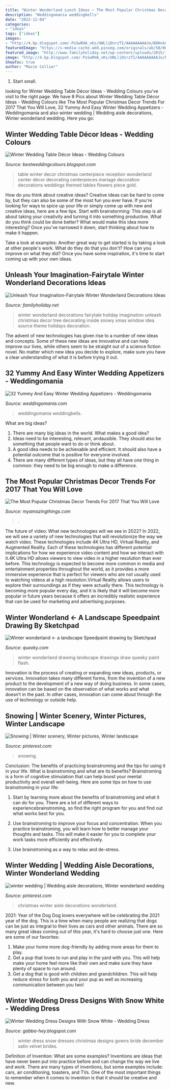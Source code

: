```yaml
---
title: "Winter Wonderland Lunch Ideas ~ The Most Popular Christmas Decor Trends For 2017 That You Will Love"
description: "Weddingomania weddingbells"
date: "2022-12-04"
categories:
- "ideas"
tags: ["ideas"]
images:
- "http://4.bp.blogspot.com/-PsSwRHA_vKs/UWLliDnrzTI/AAAAAAAAAJo/B8HxknHjKcQ/s640/winter-wedding-table-decor-ideas-11.jpg"
featuredImage: "https://s-media-cache-ak0.pinimg.com/originals/ab/58/06/ab5806a58056637cbe8f2d1f823d1dfc.jpg"
featured_image: "http://www.familyholiday.net/wp-content/uploads/2015/10/Fairytale-Winter-Wonderland-Decorations-Ideas-14.jpg"
image: "http://4.bp.blogspot.com/-PsSwRHA_vKs/UWLliDnrzTI/AAAAAAAAAJo/B8HxknHjKcQ/s640/winter-wedding-table-decor-ideas-11.jpg"
ShowToc: true
author: "Mazie Collier"
---
```



1. Start small.

	

		
looking for Winter Wedding Table Décor Ideas - Wedding Colours you've visit to the right page. We have 8 Pics about Winter Wedding Table Décor Ideas - Wedding Colours like The Most Popular Christmas Decor Trends For 2017 That You Will Love, 32 Yummy And Easy Winter Wedding Appetizers - Weddingomania and also winter wedding | Wedding aisle decorations, Winter wonderland wedding. Here you go:
		
    
## Winter Wedding Table Décor Ideas - Wedding Colours

<img loading=lazy src="http://4.bp.blogspot.com/-PsSwRHA_vKs/UWLliDnrzTI/AAAAAAAAAJo/B8HxknHjKcQ/s640/winter-wedding-table-decor-ideas-11.jpg" onerror="this.onerror=null;this.src='https://tse3.mm.bing.net/th?id=OIP.1z3MjVV94ggCKDiS1XpRzAAAAA&amp;pid=15.1';" alt="Winter Wedding Table Décor Ideas - Wedding Colours">

_Source: bestweddingcolours.blogspot.com_

>table winter decor christmas centerpiece reception wonderland center décor decorating centerpieces mariage decoration decorations weddings themed tables flowers piece gold. 

	

How do you think about creative ideas?
Creative ideas can be hard to come by, but they can also be some of the most fun you ever have. If you're looking for ways to spice up your life or simply come up with new and creative ideas, here are a few tips. 
Start with brainstorming: This step is all about taking your creativity and turning it into something productive. What do you think could be done better? What would make this idea more interesting? Once you've narrowed it down, start thinking about how to make it happen. 

Take a look at examples: Another great way to get started is by taking a look at other people's work. What do they do that you don't? How can you improve on what they did? Once you have some inspiration, it's time to start coming up with your own ideas.

    
## Unleash Your Imagination-Fairytale Winter Wonderland Decorations Ideas

<img loading=lazy src="http://www.familyholiday.net/wp-content/uploads/2015/10/Fairytale-Winter-Wonderland-Decorations-Ideas-14.jpg" onerror="this.onerror=null;this.src='https://tse1.mm.bing.net/th?id=OIP.vjJv-lc4_i66heYm4yQU8AHaLC&amp;pid=15.1';" alt="Unleash Your Imagination-Fairytale Winter Wonderland Decorations Ideas">

_Source: familyholiday.net_

>winter wonderland decorations fairytale holiday imagination unleash christmas decor tree decorating inside snowy xmas window idea source theme holidays decoration. 

	

The advent of new technologies has given rise to a number of new ideas and concepts. Some of these new ideas are innovative and can help improve our lives, while others seem to be straight out of a science fiction novel. No matter which new idea you decide to explore, make sure you have a clear understanding of what it is before trying it out.

    
## 32 Yummy And Easy Winter Wedding Appetizers - Weddingomania

<img loading=lazy src="https://i.weddingomania.com/yummy-and-easy-winter-wedding-appetizers-22-500x751.jpg" onerror="this.onerror=null;this.src='https://tse2.mm.bing.net/th?id=OIP.mZ66PFmqZXa-ZqUj9pVIGQHaLH&amp;pid=15.1';" alt="32 Yummy And Easy Winter Wedding Appetizers - Weddingomania">

_Source: weddingomania.com_

>weddingomania weddingbells. 

	

What are big ideas?
1. There are many big ideas in the world. What makes a good idea?
2. Ideas need to be interesting, relevant, andausible. They should also be something that people want to do or think about.
3. A good idea needs to be achievable and efficient. It should also have a potential outcome that is positive for everyone involved.
4. There are many different types of ideas, but they all have one thing in common: they need to be big enough to make a difference.

    
## The Most Popular Christmas Decor Trends For 2017 That You Will Love

<img loading=lazy src="https://myamazingthings.com/wp-content/uploads/2017/12/christmas-trends.png" onerror="this.onerror=null;this.src='https://tse4.mm.bing.net/th?id=OIP.SySxTkS9NEqGgGwRWqbYeAHaLH&amp;pid=15.1';" alt="The Most Popular Christmas Decor Trends For 2017 That You Will Love">

_Source: myamazingthings.com_

>. 

	

The future of video: What new technologies will we see in 2022?
In 2022, we will see a variety of new technologies that will revolutionize the way we watch video. These technologies include 4K Ultra HD, Virtual Reality, and Augmented Reality. Each of these technologies has different potential implications for how we experience video content and how we interact with it.4K Ultra HD allows viewers to view video in a higher resolution than ever before. This technology is expected to become more common in media and entertainment properties throughout the world, as it provides a more immersive experience that is perfect for viewers who are not usually used to watching videos at a high resolution.Virtual Reality allows users to explore their surroundings as if they were actually there. This technology is becoming more popular every day, and it is likely that it will become more popular in future years because it offers an incredibly realistic experience that can be used for marketing and advertising purposes.

    
## Winter Wonderland ← A Landscape Speedpaint Drawing By Sketchpad

<img loading=lazy src="http://www.queeky.com/share/drawings/landscape/32222/winter-wonderland.jpg" onerror="this.onerror=null;this.src='https://tse2.mm.bing.net/th?id=OIP.UHWalwqyDtahbvXX1HBk8wHaE8&amp;pid=15.1';" alt="Winter wonderland ← a landscape Speedpaint drawing by Sketchpad">

_Source: queeky.com_

>winter wonderland drawing landscape drawings draw queeky paint flash. 

	

Innovation is the process of creating or expanding new ideas, products, or services. Innovation takes many different forms, from the invention of a new product to the development of a new way of doing business. In some cases, innovation can be based on the observation of what works and what doesn’t in the past. In other cases, innovation can come about through the use of technology or outside help.

    
## Snowing | Winter Scenery, Winter Pictures, Winter Landscape

<img loading=lazy src="https://i.pinimg.com/736x/07/b8/2f/07b82f509d53b6fdcb5947b42c9f18ce.jpg" onerror="this.onerror=null;this.src='https://tse2.mm.bing.net/th?id=OIP.EvrOziQLYhO6qTjRv74lAwHaNK&amp;pid=15.1';" alt="Snowing | Winter scenery, Winter pictures, Winter landscape">

_Source: pinterest.com_

>snowing. 

	

Conclusion: The benefits of practicing brainstroming and the tips for using it in your life.
What is brainstroming and what are its benefits? Brainstroming is a form of cognitive stimulation that can help boost your mental productivity and overall well-being. Here are some tips on how to use brainstroming in your life: 
1. Start by learning more about the benefits of brainstroming and what it can do for you. There are a lot of different ways to experiencebrainstroming, so find the right program for you and find out what works best for you. 

2. Use brainstroming to improve your focus and concentration. When you practice brainstroming, you will learn how to better manage your thoughts and tasks. This will make it easier for you to complete your work tasks more efficiently and effectively. 

3. Use brainstroming as a way to relax and de-stress.

    
## Winter Wedding | Wedding Aisle Decorations, Winter Wonderland Wedding

<img loading=lazy src="https://s-media-cache-ak0.pinimg.com/originals/ab/58/06/ab5806a58056637cbe8f2d1f823d1dfc.jpg" onerror="this.onerror=null;this.src='https://tse1.mm.bing.net/th?id=OIP.oQ3vDHpbZAewpvI2MOE-PgHaLE&amp;pid=15.1';" alt="winter wedding | Wedding aisle decorations, Winter wonderland wedding">

_Source: pinterest.com_

>christmas winter aisle decorations wonderland. 

	

2021: Year of the Dog
Dog lovers everywhere will be celebrating the 2021 year of the dog. This is a time when many people are realizing that dogs can be just as integral to their lives as cars and other animals. There are so many great ideas coming out of this year, it's hard to choose just one. Here are some of our favorites: 
1) Make your home more dog-friendly by adding more areas for them to play.
2) Get a pup that loves to run and play in the yard with you. This will help make your home feel more like their own and make sure they have plenty of space to run around. 
3) Get a dog that is good with children and grandchildren. This will help reduce stress for both you and your pup as well as increasing communication between you two!

    
## Winter Wedding Dress Designs With Snow White - Wedding Dress

<img loading=lazy src="http://1.bp.blogspot.com/-oEkoHIdlQqQ/TyqvUXmussI/AAAAAAAABCE/wPDdzNGkh04/s1600/Winter-wedding-dress-14.jpg" onerror="this.onerror=null;this.src='https://tse2.mm.bing.net/th?id=OIP.v1Jh84kgK7IQ3M5ctDOhEwHaKQ&amp;pid=15.1';" alt="Winter Wedding Dress Designs With Snow White - Wedding Dress">

_Source: gabba-hey.blogspot.com_

>winter dress snow dresses christmas designs gowns bride december satin velvet brides. 

	

Definition of Invention: What are some examples?
Inventions are ideas that have never been put into practice before and can change the way we live and work. There are many types of inventions, but some examples include: cars, air conditioning, toasters, and TVs. One of the most important things to remember when it comes to invention is that it should be creative and new.


